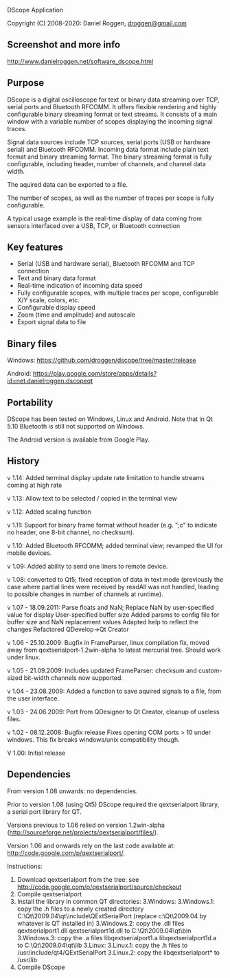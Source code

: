    DScope Application

   Copyright (C) 2008-2020:
         Daniel Roggen, droggen@gmail.com



Screenshot and more info
------------------------

http://www.danielroggen.net/software_dscope.html

Purpose
-------
DScope is a digital oscilloscope for text or binary data streaming over TCP, serial ports and Bluetooth RFCOMM. It offers flexible rendering and highly configurable binary streaming format or text streams. It consists of a main window with a variable number of scopes displaying the incoming signal traces.

Signal data sources include TCP sources, serial ports (USB or hardware serial) and Bluetooth RFCOMM.
Incoming data format include plain text format and binary streaming format. The binary streaming format is fully configurable, including header, number of channels, and channel data width.

The aquired data can be exported to a file.

The number of scopes, as well as the number of traces per scope is fully configurable.

A typical usage example is the real-time display of data coming from sensors interfaced over a USB, TCP, or Bluetooth connection

Key features
------------

* Serial (USB and hardware serial), Bluetooth RFCOMM and TCP connection
* Text and binary data format
* Real-time indication of incoming data speed
* Fully configurable scopes, with multiple traces per scope, configurable X/Y scale, colors, etc.
* Configurable display speed
* Zoom (time and amplitude) and autoscale
* Export signal data to file

Binary files
------------

Windows: https://github.com/droggen/dscope/tree/master/release

Android: https://play.google.com/store/apps/details?id=net.danielroggen.dscopeqt

Portability
-----------
DScope has been tested on Windows, Linux and Android. 
Note that in Qt 5.10 Bluetooth is still not supported on Windows.

The Android version is available from Google Play. 

History
-------

v 1.14: Added terminal display update rate limitation to handle streams coming at high rate

v 1.13: Allow text to be selected / copied in the terminal view

v 1.12: Added scaling function

v 1.11: Support for binary frame format without header (e.g. ";c" to indicate no header, one 8-bit channel, no checksum).

v 1.10: Added Bluetooth RFCOMM; added terminal view; revamped the UI for mobile devices.

v 1.09: Added ability to send one liners to remote device.

v 1.08: converted to Qt5; fixed reception of data in text mode 
        (previously the case where partial lines were received by readAll was not handled, 
        leading to possible changes in number of channels at runtime).

v 1.07 - 18.09.2011: Parse floats and NaN;
                     Replace NaN by user-specified value for display
                     User-specified buffer size
                     Added params to config file for buffer size and NaN replacement values
                     Adapted help to reflect the changes
                     Refactored QDevelop->Qt Creator

v 1.06 - 25.10.2009: Bugfix in FrameParser, linux compilation fix, moved away from qextserialport-1.2win-alpha to latest mercurial tree. Should work under linux.

v 1.05 - 21.09.2009: Includes updated FrameParser: checksum and custom-sized bit-width channels now supported.

v 1.04 - 23.08.2009: Added a function to save aquired signals to a file, from the user interface.


v 1.03 - 24.06.2009: Port from QDesigner to Qt Creator, cleanup of useless files.


v 1.02 - 08.12.2008: Bugfix release
	Fixes opening COM ports > 10 under windows. This fix breaks windows/unix compatibility though.



V 1.00:	Initial release




Dependencies
------------

From version 1.08 onwards: no dependencies.

Prior to version 1.08 (using Qt5) DScope required the qextserialport library, a serial port library for QT. 

Versions previous to 1.06 relied on version 1.2win-alpha (http://sourceforge.net/projects/qextserialport/files/).

Version 1.06 and onwards rely on the last code available at: http://code.google.com/p/qextserialport/.

Instructions:
1. Download qextserialport from the tree: see http://code.google.com/p/qextserialport/source/checkout
2. Compile qextserialport
3. Install the library in common QT directories:
3.Windows: 
3.Windows.1: copy the .h files to a newly created directory C:\Qt\2009.04\qt\include\QExtSerialPort (replace c:\Qt\2009.04 by whatever is QT installed in)
3.Windows.2: copy the .dll files qextserialport1.dll qextserialport1d.dll to C:\Qt\2009.04\qt\bin
3.Windows.3: copy the .a files libqextserialport1.a libqextserialport1d.a to C:\Qt\2009.04\qt\lib
3.Linux: 
3.Linux.1: copy the .h files to /usr/include/qt4/QExtSerialPort
3.Linux.2: copy the libqextserialport* to /usr/lib
4. Compile DScope






